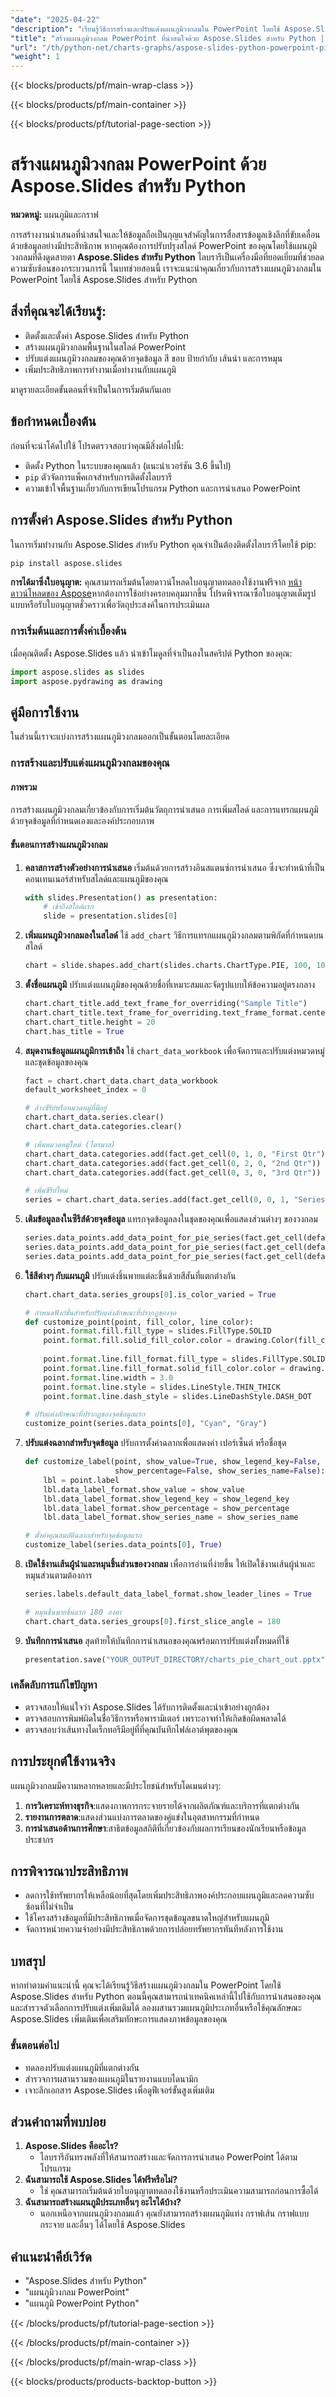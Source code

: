 ```yaml
---
"date": "2025-04-22"
"description": "เรียนรู้วิธีการสร้างและปรับแต่งแผนภูมิวงกลมใน PowerPoint โดยใช้ Aspose.Slides สำหรับ Python เพิ่มประสิทธิภาพการนำเสนอของคุณด้วยข้อมูลเชิงลึกที่ขับเคลื่อนด้วยข้อมูล"
"title": "สร้างแผนภูมิวงกลม PowerPoint ที่น่าสนใจด้วย Aspose.Slides สำหรับ Python | บทช่วยสอนเกี่ยวกับแผนภูมิและกราฟ"
"url": "/th/python-net/charts-graphs/aspose-slides-python-powerpoint-pie-charts/"
"weight": 1
---
```


{{< blocks/products/pf/main-wrap-class >}}

{{< blocks/products/pf/main-container >}}

{{< blocks/products/pf/tutorial-page-section >}}
# สร้างแผนภูมิวงกลม PowerPoint ด้วย Aspose.Slides สำหรับ Python

**หมวดหมู่:** แผนภูมิและกราฟ

การสร้างงานนำเสนอที่น่าสนใจและให้ข้อมูลถือเป็นกุญแจสำคัญในการสื่อสารข้อมูลเชิงลึกที่ขับเคลื่อนด้วยข้อมูลอย่างมีประสิทธิภาพ หากคุณต้องการปรับปรุงสไลด์ PowerPoint ของคุณโดยใช้แผนภูมิวงกลมที่ดึงดูดสายตา **Aspose.Slides สำหรับ Python** ไลบรารีเป็นเครื่องมือที่ยอดเยี่ยมที่ช่วยลดความซับซ้อนของกระบวนการนี้ ในบทช่วยสอนนี้ เราจะแนะนำคุณเกี่ยวกับการสร้างแผนภูมิวงกลมใน PowerPoint โดยใช้ Aspose.Slides สำหรับ Python

## สิ่งที่คุณจะได้เรียนรู้:
- ติดตั้งและตั้งค่า Aspose.Slides สำหรับ Python
- สร้างแผนภูมิวงกลมพื้นฐานในสไลด์ PowerPoint
- ปรับแต่งแผนภูมิวงกลมของคุณด้วยจุดข้อมูล สี ขอบ ป้ายกำกับ เส้นนำ และการหมุน
- เพิ่มประสิทธิภาพการทำงานเมื่อทำงานกับแผนภูมิ

มาดูรายละเอียดขั้นตอนที่จำเป็นในการเริ่มต้นกันเลย

## ข้อกำหนดเบื้องต้น

ก่อนที่จะนำโค้ดไปใช้ โปรดตรวจสอบว่าคุณมีสิ่งต่อไปนี้:
- ติดตั้ง Python ในระบบของคุณแล้ว (แนะนำเวอร์ชัน 3.6 ขึ้นไป)
- `pip` ตัวจัดการแพ็คเกจสำหรับการติดตั้งไลบรารี
- ความเข้าใจพื้นฐานเกี่ยวกับการเขียนโปรแกรม Python และการนำเสนอ PowerPoint

## การตั้งค่า Aspose.Slides สำหรับ Python

ในการเริ่มทำงานกับ Aspose.Slides สำหรับ Python คุณจำเป็นต้องติดตั้งไลบรารีโดยใช้ pip:

```bash
pip install aspose.slides
```

**การได้มาซึ่งใบอนุญาต:**
คุณสามารถเริ่มต้นโดยดาวน์โหลดใบอนุญาตทดลองใช้งานฟรีจาก [หน้าดาวน์โหลดของ Aspose](https://releases.aspose.com/slides/python-net/)หากต้องการใช้อย่างครอบคลุมมากขึ้น โปรดพิจารณาซื้อใบอนุญาตเต็มรูปแบบหรือรับใบอนุญาตชั่วคราวเพื่อวัตถุประสงค์ในการประเมินผล

### การเริ่มต้นและการตั้งค่าเบื้องต้น

เมื่อคุณติดตั้ง Aspose.Slides แล้ว นำเข้าโมดูลที่จำเป็นลงในสคริปต์ Python ของคุณ:

```python
import aspose.slides as slides
import aspose.pydrawing as drawing
```

## คู่มือการใช้งาน

ในส่วนนี้เราจะแบ่งการสร้างแผนภูมิวงกลมออกเป็นขั้นตอนโดยละเอียด

### การสร้างและปรับแต่งแผนภูมิวงกลมของคุณ

#### ภาพรวม
การสร้างแผนภูมิวงกลมเกี่ยวข้องกับการเริ่มต้นวัตถุการนำเสนอ การเพิ่มสไลด์ และการแทรกแผนภูมิด้วยจุดข้อมูลที่กำหนดเองและองค์ประกอบภาพ

#### ขั้นตอนการสร้างแผนภูมิวงกลม

1. **คลาสการสร้างตัวอย่างการนำเสนอ**
   เริ่มต้นด้วยการสร้างอินสแตนซ์การนำเสนอ ซึ่งจะทำหน้าที่เป็นคอนเทนเนอร์สำหรับสไลด์และแผนภูมิของคุณ

   ```python
   with slides.Presentation() as presentation:
       # เข้าถึงสไลด์แรก
       slide = presentation.slides[0]
   ```

2. **เพิ่มแผนภูมิวงกลมลงในสไลด์**
   ใช้ `add_chart` วิธีการแทรกแผนภูมิวงกลมตามพิกัดที่กำหนดบนสไลด์

   ```python
   chart = slide.shapes.add_chart(slides.charts.ChartType.PIE, 100, 100, 400, 400)
   ```

3. **ตั้งชื่อแผนภูมิ**
   ปรับแต่งแผนภูมิของคุณด้วยชื่อที่เหมาะสมและจัดรูปแบบให้ข้อความอยู่ตรงกลาง

   ```python
   chart.chart_title.add_text_frame_for_overriding("Sample Title")
   chart.chart_title.text_frame_for_overriding.text_frame_format.center_text = slides.NullableBool.TRUE
   chart.chart_title.height = 20
   chart.has_title = True
   ```

4. **สมุดงานข้อมูลแผนภูมิการเข้าถึง**
   ใช้ `chart_data_workbook` เพื่อจัดการและปรับแต่งหมวดหมู่และชุดข้อมูลของคุณ

   ```python
   fact = chart.chart_data.chart_data_workbook
   default_worksheet_index = 0

   # ล้างซีรีย์หรือหมวดหมู่ที่มีอยู่
   chart.chart_data.series.clear()
   chart.chart_data.categories.clear()

   # เพิ่มหมวดหมู่ใหม่ (ไตรมาส)
   chart.chart_data.categories.add(fact.get_cell(0, 1, 0, "First Qtr"))
   chart.chart_data.categories.add(fact.get_cell(0, 2, 0, "2nd Qtr"))
   chart.chart_data.categories.add(fact.get_cell(0, 3, 0, "3rd Qtr"))

   # เพิ่มซีรีย์ใหม่
   series = chart.chart_data.series.add(fact.get_cell(0, 0, 1, "Series 1"), chart.type)
   ```

5. **เติมข้อมูลลงในซีรีส์ด้วยจุดข้อมูล**
   แทรกจุดข้อมูลลงในชุดของคุณเพื่อแสดงส่วนต่างๆ ของวงกลม

   ```python
   series.data_points.add_data_point_for_pie_series(fact.get_cell(default_worksheet_index, 1, 1, 20))
   series.data_points.add_data_point_for_pie_series(fact.get_cell(default_worksheet_index, 2, 1, 50))
   series.data_points.add_data_point_for_pie_series(fact.get_cell(default_worksheet_index, 3, 1, 30))
   ```

6. **ใช้สีต่างๆ กับแผนภูมิ**
   ปรับแต่งชิ้นพายแต่ละชิ้นด้วยสีสันที่แตกต่างกัน

   ```python
   chart.chart_data.series_groups[0].is_color_varied = True

   # กำหนดฟังก์ชั่นสำหรับปรับแต่งลักษณะที่ปรากฏของจุด
   def customize_point(point, fill_color, line_color):
       point.format.fill.fill_type = slides.FillType.SOLID
       point.format.fill.solid_fill_color.color = drawing.Color(fill_color)
       
       point.format.line.fill_format.fill_type = slides.FillType.SOLID
       point.format.line.fill_format.solid_fill_color.color = drawing.Color(line_color)
       point.format.line.width = 3.0
       point.format.line.style = slides.LineStyle.THIN_THICK
       point.format.line.dash_style = slides.LineDashStyle.DASH_DOT
   
   # ปรับแต่งลักษณะที่ปรากฏของจุดข้อมูลแรก
   customize_point(series.data_points[0], "Cyan", "Gray")
   ```

7. **ปรับแต่งฉลากสำหรับจุดข้อมูล**
   ปรับการตั้งค่าฉลากเพื่อแสดงค่า เปอร์เซ็นต์ หรือชื่อชุด

   ```python
   def customize_label(point, show_value=True, show_legend_key=False,
                       show_percentage=False, show_series_name=False):
       lbl = point.label
       lbl.data_label_format.show_value = show_value
       lbl.data_label_format.show_legend_key = show_legend_key
       lbl.data_label_format.show_percentage = show_percentage
       lbl.data_label_format.show_series_name = show_series_name
   
   # ตั้งค่าคุณสมบัติฉลากสำหรับจุดข้อมูลแรก
   customize_label(series.data_points[0], True)
   ```

8. **เปิดใช้งานเส้นผู้นำและหมุนชิ้นส่วนของวงกลม**
   เพื่อการอ่านที่ง่ายขึ้น ให้เปิดใช้งานเส้นผู้นำและหมุนส่วนตามต้องการ

   ```python
   series.labels.default_data_label_format.show_leader_lines = True

   # หมุนชิ้นพายชิ้นแรก 180 องศา
   chart.chart_data.series_groups[0].first_slice_angle = 180
   ```

9. **บันทึกการนำเสนอ**
   สุดท้ายให้บันทึกการนำเสนอของคุณพร้อมการปรับแต่งทั้งหมดที่ใช้

   ```python
   presentation.save("YOUR_OUTPUT_DIRECTORY/charts_pie_chart_out.pptx", slides.export.SaveFormat.PPTX)
   ```

### เคล็ดลับการแก้ไขปัญหา
- ตรวจสอบให้แน่ใจว่า Aspose.Slides ได้รับการติดตั้งและนำเข้าอย่างถูกต้อง
- ตรวจสอบการพิมพ์ผิดในชื่อวิธีการหรือพารามิเตอร์ เพราะอาจทำให้เกิดข้อผิดพลาดได้
- ตรวจสอบว่าเส้นทางไดเร็กทอรีมีอยู่ที่ที่คุณบันทึกไฟล์เอาต์พุตของคุณ

## การประยุกต์ใช้งานจริง

แผนภูมิวงกลมมีความหลากหลายและมีประโยชน์สำหรับโดเมนต่างๆ:
1. **การวิเคราะห์ทางธุรกิจ**:แสดงภาพการกระจายรายได้จากผลิตภัณฑ์และบริการที่แตกต่างกัน
2. **รายงานการตลาด**:แสดงส่วนแบ่งการตลาดของคู่แข่งในอุตสาหกรรมที่กำหนด
3. **การนำเสนอด้านการศึกษา**:สาธิตข้อมูลสถิติที่เกี่ยวข้องกับผลการเรียนของนักเรียนหรือข้อมูลประชากร

## การพิจารณาประสิทธิภาพ
- ลดการใช้ทรัพยากรให้เหลือน้อยที่สุดโดยเพิ่มประสิทธิภาพองค์ประกอบแผนภูมิและลดความซับซ้อนที่ไม่จำเป็น
- ใช้โครงสร้างข้อมูลที่มีประสิทธิภาพเมื่อจัดการชุดข้อมูลขนาดใหญ่สำหรับแผนภูมิ
- จัดการหน่วยความจำอย่างมีประสิทธิภาพด้วยการปล่อยทรัพยากรทันทีหลังการใช้งาน

## บทสรุป

หากทำตามคำแนะนำนี้ คุณจะได้เรียนรู้วิธีสร้างแผนภูมิวงกลมใน PowerPoint โดยใช้ Aspose.Slides สำหรับ Python ตอนนี้คุณสามารถนำเทคนิคเหล่านี้ไปใช้กับการนำเสนอของคุณและสำรวจตัวเลือกการปรับแต่งเพิ่มเติมได้ ลองผสานรวมแผนภูมิประเภทอื่นหรือใช้คุณลักษณะ Aspose.Slides เพิ่มเติมเพื่อเสริมทักษะการแสดงภาพข้อมูลของคุณ

### ขั้นตอนต่อไป
- ทดลองปรับแต่งแผนภูมิที่แตกต่างกัน
- สำรวจการผสานรวมของแผนภูมิในรายงานแบบไดนามิก
- เจาะลึกเอกสาร Aspose.Slides เพื่อดูฟีเจอร์ขั้นสูงเพิ่มเติม

## ส่วนคำถามที่พบบ่อย

1. **Aspose.Slides คืออะไร?**
   - ไลบรารีอันทรงพลังที่ให้สามารถสร้างและจัดการการนำเสนอ PowerPoint ได้ตามโปรแกรม
2. **ฉันสามารถใช้ Aspose.Slides ได้ฟรีหรือไม่?**
   - ใช่ คุณสามารถเริ่มต้นด้วยใบอนุญาตทดลองใช้งานหรือประเมินความสามารถก่อนการซื้อได้
3. **ฉันสามารถสร้างแผนภูมิประเภทอื่นๆ อะไรได้บ้าง?**
   - นอกเหนือจากแผนภูมิวงกลมแล้ว คุณยังสามารถสร้างแผนภูมิแท่ง กราฟเส้น กราฟแบบกระจาย และอื่นๆ ได้โดยใช้ Aspose.Slides

## คำแนะนำคีย์เวิร์ด
- "Aspose.Slides สำหรับ Python"
- "แผนภูมิวงกลม PowerPoint"
- "แผนภูมิ PowerPoint Python"

{{< /blocks/products/pf/tutorial-page-section >}}

{{< /blocks/products/pf/main-container >}}

{{< /blocks/products/pf/main-wrap-class >}}

{{< blocks/products/products-backtop-button >}}